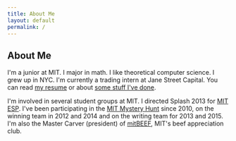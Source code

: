 ```yaml
---
title: About Me
layout: default
permalink: /
---
```


## About Me ##

I'm a junior at MIT. I major in math.  I like theoretical computer science. I grew up in NYC. I'm currently a trading intern at Jane Street Capital. You can read [my resume](/files/resume.pdf) or about [some stuff I've done](/projects/). 

I'm involved in several student groups at MIT. I directed Splash 2013 for [MIT ESP](http://esp.mit.edu/). I've been participating in the [MIT Mystery Hunt](http://web.mit.edu/puzzle/www/) since 2010, on the winning team in 2012 and 2014 and on the writing team for 2013 and 2015. I'm also the Master Carver (president) of [mitBEEF](http://web.mit.edu/mitbeef/), MIT's beef appreciation club.

